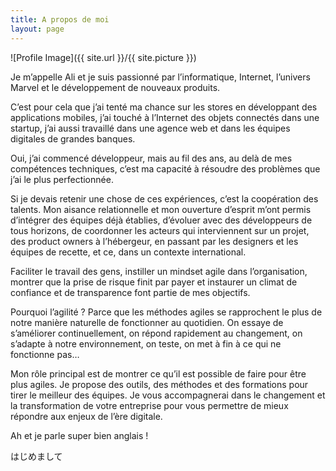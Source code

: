 ```yaml
---
title: A propos de moi
layout: page
---
```

![Profile Image]({{ site.url }}/{{ site.picture }})

Je m’appelle Ali et je suis passionné par l’informatique, Internet, l’univers Marvel et le développement de nouveaux produits.

C’est pour cela que j’ai tenté ma chance sur les stores en développant des applications mobiles, j’ai touché à l’Internet des objets connectés dans une startup, j’ai aussi travaillé dans une agence web et dans les équipes digitales de grandes banques.

Oui, j’ai commencé développeur, mais au fil des ans, au delà de mes compétences techniques, c’est ma capacité à résoudre des problèmes que j’ai le plus perfectionnée.

Si je devais retenir une chose de ces expériences, c’est la coopération des talents. Mon aisance relationnelle et mon ouverture d’esprit m’ont permis d’intégrer des équipes déjà établies, d’évoluer avec des développeurs de tous horizons, de coordonner les acteurs qui interviennent sur un projet, des product owners à l’hébergeur, en passant par les designers et les équipes de recette, et ce, dans un contexte international.

Faciliter le travail des gens, instiller un mindset agile dans l’organisation, montrer que la prise de risque finit par payer et instaurer un climat de confiance et de transparence font partie de mes objectifs.

Pourquoi l’agilité ? Parce que les méthodes agiles se rapprochent le plus de notre manière naturelle de fonctionner au quotidien. On essaye de s’améliorer continuellement, on répond rapidement au changement, on s’adapte à notre environnement, on teste, on met à fin à ce qui ne fonctionne pas…

Mon rôle principal est de montrer ce qu’il est possible de faire pour être plus agiles. Je propose des outils, des méthodes et des formations pour tirer le meilleur des équipes. Je vous accompagnerai dans le changement et la transformation de votre entreprise pour vous permettre de mieux répondre aux enjeux de l’ère digitale.

Ah et je parle super bien anglais !

はじめまして
